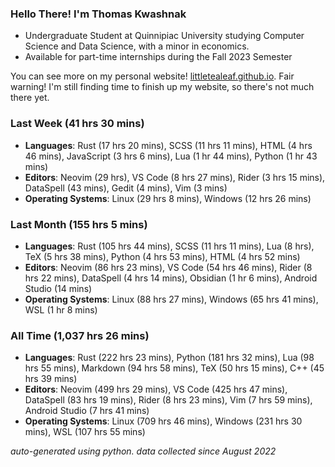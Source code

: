 
### Hello There! I'm Thomas Kwashnak

- Undergraduate Student at Quinnipiac University studying Computer Science and Data Science, with a minor in economics.
- Available for part-time internships during the Fall 2023 Semester

You can see more on my personal website! [littletealeaf.github.io](https://littletealeaf.github.io). Fair warning! I'm still finding time to finish up my website, so there's not much there yet.

### Last Week (41 hrs 30 mins)
- **Languages**: Rust (17 hrs 20 mins), SCSS (11 hrs 11 mins), HTML (4 hrs 46 mins), JavaScript (3 hrs 6 mins), Lua (1 hr 44 mins), Python (1 hr 43 mins)
- **Editors**: Neovim (29 hrs), VS Code (8 hrs 27 mins), Rider (3 hrs 15 mins), DataSpell (43 mins), Gedit (4 mins), Vim (3 mins)
- **Operating Systems**: Linux (29 hrs 8 mins), Windows (12 hrs 26 mins)
    
### Last Month (155 hrs 5 mins)
- **Languages**: Rust (105 hrs 44 mins), SCSS (11 hrs 11 mins), Lua (8 hrs), TeX (5 hrs 38 mins), Python (4 hrs 53 mins), HTML (4 hrs 52 mins)
- **Editors**: Neovim (86 hrs 23 mins), VS Code (54 hrs 46 mins), Rider (8 hrs 22 mins), DataSpell (4 hrs 14 mins), Obsidian (1 hr 6 mins), Android Studio (14 mins)
- **Operating Systems**: Linux (88 hrs 27 mins), Windows (65 hrs 41 mins), WSL (1 hr 8 mins)
    
### All Time (1,037 hrs 26 mins)
- **Languages**: Rust (222 hrs 23 mins), Python (181 hrs 32 mins), Lua (98 hrs 55 mins), Markdown (94 hrs 58 mins), TeX (50 hrs 15 mins), C++ (45 hrs 39 mins)
- **Editors**: Neovim (499 hrs 29 mins), VS Code (425 hrs 47 mins), DataSpell (83 hrs 19 mins), Rider (8 hrs 23 mins), Vim (7 hrs 59 mins), Android Studio (7 hrs 41 mins)
- **Operating Systems**: Linux (709 hrs 46 mins), Windows (231 hrs 30 mins), WSL (107 hrs 55 mins)
    

*auto-generated using python. data collected since August 2022*

